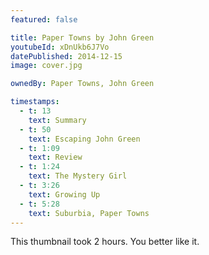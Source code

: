 ```yaml
---
featured: false

title: Paper Towns by John Green
youtubeId: xDnUkb6J7Vo
datePublished: 2014-12-15
image: cover.jpg

ownedBy: Paper Towns, John Green

timestamps:
  - t: 13
    text: Summary
  - t: 50
    text: Escaping John Green
  - t: 1:09
    text: Review
  - t: 1:24
    text: The Mystery Girl
  - t: 3:26
    text: Growing Up
  - t: 5:28
    text: Suburbia, Paper Towns
---
```


This thumbnail took 2 hours. You better like it.
